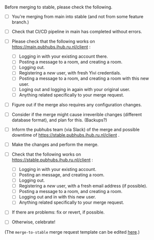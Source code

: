 Before merging to stable, please check the following.

  - [ ] You're merging from main into stable (and not from some feature branch.) 
  - [ ] Check that CI/CD pipeline in main has completed without errors.
  - [ ] Please check that the following works on https://main.pubhubs.ihub.ru.nl/client :
      - [ ] Logging in with your existing account there.
      - [ ] Posting a message to a room, and creating a room.
      - [ ] Logging out.
      - [ ] Registering a *new* user, with fresh Yivi credentials.
      - [ ] Posting a message to a room, and creating a room with this new user.
      - [ ] Loging out and logging in again with your original user.
      - [ ] Anything related specifically to your merge request.
  - [ ] Figure out if the merge also requires any configuration changes. 
  - [ ] Consider if the merge might cause irreverible changes (different database format), and plan for this. (Backups?)
  - [ ] Inform the pubhubs team (via Slack) of the merge and possible downtime of https://stable.pubhubs.ihub.ru.nl/client . 
  - [ ] Make the changes and perform the merge.
  - [ ] Check that the following works on https://stable.pubhubs.ihub.ru.nl/client :
     - [ ] Logging in with your existing account.
     - [ ] Posting an message, and creating a room.
     - [ ] Logging out.
     - [ ] Registering a *new* user, with a fresh email address (if possible).
     - [ ] Posting a message to a room, and creating a room.
     - [ ] Logging out and in with this new user.
     - [ ] Anything related specifically to your merge request.
  - [ ] If there are problems:  fix or revert, if possible.
  - [ ] Otherwise, celebrate!

     
  (The `merge-to-stable` merge request template can be edited [here](https://gitlab.science.ru.nl/ilab/pubhubs_canonical/-/edit/main/.gitlab/merge_request_templates/merge-to-stable.md).)

